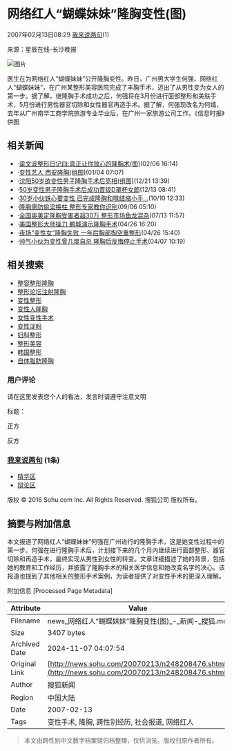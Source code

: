 # 网络红人“蝴蝶妹妹”隆胸变性(图)

2007年02月13日08:29  [我来说两句](https://comment2.news.sohu.com/viewcomments.action?id=248208476)(1)

来源：星辰在线-长沙晚报

![图片](https://photocdn.sohu.com/20070213/Img248208477.jpg)

医生在为网络红人“蝴蝶妹妹”公开隆胸变性。昨日，广州男大学生何强、网络红人“蝴蝶妹妹”，在广州某整形美容医院完成了丰胸手术，迈出了从男性变为女人的第一步。据了解，继隆胸手术成功之后，何强将在3月份进行面部整形和美肤手术，5月份进行男性器官切除和女性器官再造手术。据了解，何强现改名为何嫱，去年从广州南华工商学院旅游专业毕业后，在广州一家旅游公司工作。《信息时报》供图

## 相关新闻

-   ·[梁文波整形日记四:真正让你放心的隆胸术(图)](https://news.sohu.com/20070206/n248081471.shtml)(02/06 16:14)
-   ·[变性艺人 西安隆胸(组图)](https://news.sohu.com/20070104/n247408432.shtml)(01/04 07:07)
-   ·[沈阳50岁欲变性男子隆胸手术后亮相(组图)](https://news.sohu.com/20061221/n247182319.shtml)(12/21 13:39)
-   ·[50岁变性男子隆胸手术后成功晋级D罩杯女郎](https://news.sohu.com/20061213/n247004305.shtml)(12/13 08:41)
-   ·[30岁小伙铁心要变性 已完成隆胸和喉结缩小手...](https://news.sohu.com/20061010/n245712585.shtml)(10/10 12:33)
-   ·[隆胸需防偷梁换柱 整形专家教你识别](https://news.sohu.com/20060906/n245182045.shtml)(09/06 05:10)
-   ·[全国奥美定隆胸受害者超30万 整形市场鱼龙混杂](https://news.sohu.com/20060713/n244241264.shtml)(07/13 11:57)
-   ·[美国整形大师操刀 鹏城演示隆胸手术](https://news.sohu.com/20060426/n243014238.shtml)(04/26 16:20)
-   ·[夜场“变性女”隆胸失败 一年后胸部掏空重整形](https://news.sohu.com/20060426/n243012982.shtml)(04/26 15:40)
-   ·[帅气小伙为变性曾几度自杀 隆胸后反悔停止手术](https://news.sohu.com/20060407/n242682416.shtml)(04/07 10:19)

## 相关搜索

-   [整容整形隆胸](https://www.sogou.com/web?query=整容整形隆胸&pid=02021103)
-   [整形论坛注射隆胸](https://www.sogou.com/web?query=整形论坛注射隆胸&pid=02021103)
-   [变性整形](https://www.sogou.com/web?query=变性整形&pid=02021103)
-   [变性人隆胸](https://www.sogou.com/web?query=变性人隆胸&pid=02021103)
-   [女性变性手术](https://www.sogou.com/web?query=女性变性手术&pid=02021103)
-   [变性淀粉](https://www.sogou.com/web?query=变性淀粉&pid=02021103)
-   [妇科整形](https://www.sogou.com/web?query=妇科整形&pid=02021103)
-   [整形美容](https://www.sogou.com/web?query=整形美容&pid=02021103)
-   [韩国整形](https://www.sogou.com/web?query=韩国整形&pid=02021103)
-   [自体脂肪隆胸](https://www.sogou.com/web?query=自体脂肪隆胸&pid=02021103)

### 用户评论
请在这里发表您个人的看法，发言时请遵守注意文明

标题：

正方

反方

### [我来说两句](https://comment2.news.sohu.com/viewcomments.action?id=248208476) (1条)

-   [精华区](https://comment2.news.sohu.com/viewelites.action?id=248208476)
-   [辩论区](https://comment2.news.sohu.com/viewdebates.action?id=248208476) 

版权 © 2016 Sohu.com Inc. All Rights Reserved. 搜狐公司 版权所有。

## 摘要与附加信息

<!-- tcd_abstract -->
本文报道了网络红人“蝴蝶妹妹”何强在广州进行的隆胸手术，这是她变性过程中的第一步。何强在进行隆胸手术后，计划接下来的几个月内继续进行面部整形、器官切除和再造手术，最终实现从男性到女性的转变。文章详细描述了她的背景，包括她的教育和工作经历，并披露了隆胸手术的相关医学信息和她改变名字的决心。该报道也提到了其他相关的整形手术案例，为读者提供了对变性手术的更深入理解。
<!-- tcd_abstract_end -->

附加信息 [Processed Page Metadata]

| Attribute       | Value                                  |
|-----------------|----------------------------------------|
| Filename        | news_网络红人“蝴蝶妹妹”隆胸变性(图)_-_新闻-_搜狐.md                             |
| Size            | 3407 bytes                           |
| Archived Date   | 2024-11-07 04:07:54                             |
| Original Link   | [http://news.sohu.com/20070213/n248208476.shtml](http://news.sohu.com/20070213/n248208476.shtml)                       |
| Author          | 搜狐新闻                               |
| Region          | 中国大陆                               |
| Date            | 2007-02-13                                 |
| Tags            | 变性手术, 隆胸, 跨性别经历, 社会报道, 网络红人                                 |
>
> 本文由跨性别中文数字档案馆归档整理，仅供浏览。版权归原作者所有。
>